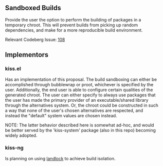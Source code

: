 ## Sandboxed Builds

Provide the user the option to perform the building of packages in a temporary chroot.
This will prevent builds from picking up random dependencies, and make for a more
reproducible build environment.

Relevant Codeberg Issue: [108](https://codeberg.org/kiss-community/repo/issues/108)

## Implementors

### kiss.el

Has an implementation of this proposal. The build sandboxing can either
be accomplished through bubblewrap or proot, whichever is specified by the
user. Additionally, the end user is able to configure certain qualities
of the generated chroot. The user can either specify to always use packages
that the user has made the primary provider of an executable/shared library
through the alternatives system. Or, the chroot could be constructed in such
a way that none of the user's chosen alternatives are respected, and instead
the "default" system values are chosen instead.

NOTE: The latter behavior described here is somewhat ad-hoc, and would be
better served by the 'kiss-system' package (also in this repo) becoming
widely adopted.

### kiss-ng

Is planning on using [landlock](landlock.io) to achieve build isolation.
